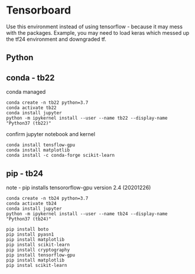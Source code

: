 # Tensorboard

Use this environment instead of using tensorflow - because it may mess with the packages.    Example, you may need to load keras which messed up the tf24 environment and downgraded tf.

## Python

## conda - tb22
conda managed
```
conda create -n tb22 python=3.7  
conda activate tb22  
conda install jupyter  
python -m ipykernel install --user --name tb22 --display-name "Python37 (tb22)" 
```
confirm jupyter notebook and kernel

```
conda install tensflow-gpu
conda install matplotlib
conda install -c conda-forge scikit-learn
```
## pip - tb24
note - pip installs tensororflow-gpu version 2.4 (20201226)

```
conda create -n tb24 python=3.7  
conda activate tb24  
conda install jupyter  
python -m ipykernel install --user --name tb24 --display-name "Python37 (tb24)" 
```

```
pip install boto
pip install pyasn1
pip install matplotlib
pip install scikit-learn
pip install cryptography
pip install tensorflow-gpu
pip install matplotlib
pip instal scikit-learn
```
 
